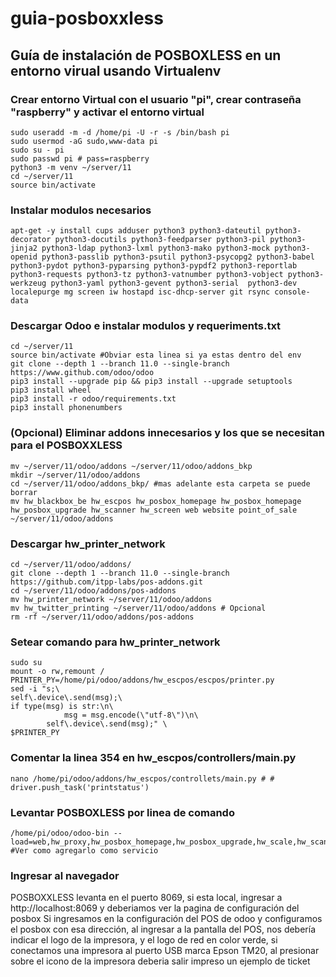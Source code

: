 # guia-posboxxless

## Guía de instalación de POSBOXLESS en un entorno virual usando Virtualenv

### Crear entorno Virtual con el usuario "pi", crear contraseña "raspberry" y activar el entorno virtual

	sudo useradd -m -d /home/pi -U -r -s /bin/bash pi
	sudo usermod -aG sudo,www-data pi
	sudo su - pi
	sudo passwd pi # pass=raspberry
	python3 -m venv ~/server/11
	cd ~/server/11
	source bin/activate

### Instalar modulos necesarios

	apt-get -y install cups adduser python3 python3-dateutil python3-decorator python3-docutils python3-feedparser python3-pil python3-jinja2 python3-ldap python3-lxml python3-mako python3-mock python3-openid python3-passlib python3-psutil python3-psycopg2 python3-babel python3-pydot python3-pyparsing python3-pypdf2 python3-reportlab python3-requests python3-tz python3-vatnumber python3-vobject python3-werkzeug python3-yaml python3-gevent python3-serial  python3-dev localepurge mg screen iw hostapd isc-dhcp-server git rsync console-data

### Descargar Odoo e instalar modulos y requeriments.txt

	cd ~/server/11
	source bin/activate #Obviar esta linea si ya estas dentro del env
	git clone --depth 1 --branch 11.0 --single-branch https://www.github.com/odoo/odoo
	pip3 install --upgrade pip && pip3 install --upgrade setuptools
	pip3 install wheel 
	pip3 install -r odoo/requirements.txt
	pip3 install phonenumbers

### (Opcional) Eliminar addons innecesarios y los que se necesitan para el POSBOXXLESS
	mv ~/server/11/odoo/addons ~/server/11/odoo/addons_bkp
	mkdir ~/server/11/odoo/addons
	cd ~/server/11/odoo/addons_bkp/ #mas adelante esta carpeta se puede borrar
	mv hw_blackbox_be hw_escpos hw_posbox_homepage hw_posbox_homepage hw_posbox_upgrade hw_scanner hw_screen web website point_of_sale ~/server/11/odoo/addons

### Descargar hw_printer_network
	cd ~/server/11/odoo/addons/
	git clone --depth 1 --branch 11.0 --single-branch https://github.com/itpp-labs/pos-addons.git
	cd ~/server/11/odoo/addons/pos-addons
	mv hw_printer_network ~/server/11/odoo/addons
	mv hw_twitter_printing ~/server/11/odoo/addons # Opcional
	rm -rf ~/server/11/odoo/addons/pos-addons

### Setear comando para hw_printer_network
	sudo su
	mount -o rw,remount /
	PRINTER_PY=/home/pi/odoo/addons/hw_escpos/escpos/printer.py
	sed -i "s;\
	self\.device\.send(msg);\
	if type(msg) is str:\n\
    	        msg = msg.encode(\"utf-8\")\n\
        	self\.device\.send(msg);" \
	$PRINTER_PY
### Comentar la linea 354 en hw_escpos/controllers/main.py
	nano /home/pi/odoo/addons/hw_escpos/controllets/main.py # # driver.push_task('printstatus')

### Levantar POSBOXLESS por linea de comando
	/home/pi/odoo/odoo-bin --load=web,hw_proxy,hw_posbox_homepage,hw_posbox_upgrade,hw_scale,hw_scanner,hw_escpos,hw_printer_network #Ver como agregarlo como servicio

### Ingresar al navegador
POSBOXXLESS levanta en el puerto 8069, si esta local, ingresar a http://localhost:8069 y deberiamos ver la pagina de configuración del posbox
Si ingresamos en la configuración del POS de odoo y configuramos el posbox con esa dirección, al ingresar a la pantalla del POS, nos debería indicar el logo de la impresora, y el logo de red en color verde, si conectamos una impresora al puerto USB marca Epson TM20, al presionar sobre el icono de la impresora deberia salir impreso un ejemplo de ticket


